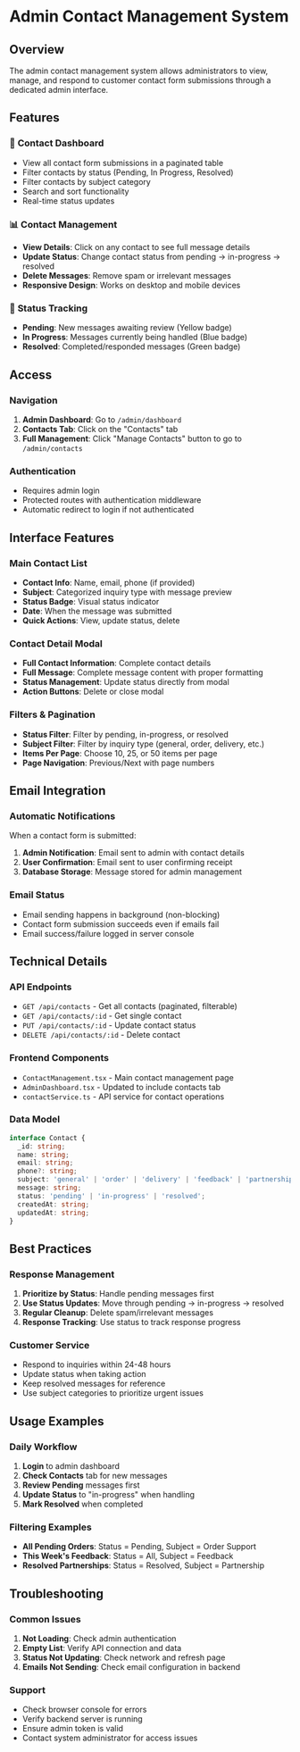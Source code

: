 # Admin Contact Management System

## Overview
The admin contact management system allows administrators to view, manage, and respond to customer contact form submissions through a dedicated admin interface.

## Features

### 📧 **Contact Dashboard**
- View all contact form submissions in a paginated table
- Filter contacts by status (Pending, In Progress, Resolved)
- Filter contacts by subject category
- Search and sort functionality
- Real-time status updates

### 📊 **Contact Management**
- **View Details**: Click on any contact to see full message details
- **Update Status**: Change contact status from pending → in-progress → resolved
- **Delete Messages**: Remove spam or irrelevant messages
- **Responsive Design**: Works on desktop and mobile devices

### 🎯 **Status Tracking**
- **Pending**: New messages awaiting review (Yellow badge)
- **In Progress**: Messages currently being handled (Blue badge)
- **Resolved**: Completed/responded messages (Green badge)

## Access

### Navigation
1. **Admin Dashboard**: Go to `/admin/dashboard`
2. **Contacts Tab**: Click on the "Contacts" tab
3. **Full Management**: Click "Manage Contacts" button to go to `/admin/contacts`

### Authentication
- Requires admin login
- Protected routes with authentication middleware
- Automatic redirect to login if not authenticated

## Interface Features

### Main Contact List
- **Contact Info**: Name, email, phone (if provided)
- **Subject**: Categorized inquiry type with message preview
- **Status Badge**: Visual status indicator
- **Date**: When the message was submitted
- **Quick Actions**: View, update status, delete

### Contact Detail Modal
- **Full Contact Information**: Complete contact details
- **Full Message**: Complete message content with proper formatting
- **Status Management**: Update status directly from modal
- **Action Buttons**: Delete or close modal

### Filters & Pagination
- **Status Filter**: Filter by pending, in-progress, or resolved
- **Subject Filter**: Filter by inquiry type (general, order, delivery, etc.)
- **Items Per Page**: Choose 10, 25, or 50 items per page
- **Page Navigation**: Previous/Next with page numbers

## Email Integration

### Automatic Notifications
When a contact form is submitted:
1. **Admin Notification**: Email sent to admin with contact details
2. **User Confirmation**: Email sent to user confirming receipt
3. **Database Storage**: Message stored for admin management

### Email Status
- Email sending happens in background (non-blocking)
- Contact form submission succeeds even if emails fail
- Email success/failure logged in server console

## Technical Details

### API Endpoints
- `GET /api/contacts` - Get all contacts (paginated, filterable)
- `GET /api/contacts/:id` - Get single contact
- `PUT /api/contacts/:id` - Update contact status
- `DELETE /api/contacts/:id` - Delete contact

### Frontend Components
- `ContactManagement.tsx` - Main contact management page
- `AdminDashboard.tsx` - Updated to include contacts tab
- `contactService.ts` - API service for contact operations

### Data Model
```typescript
interface Contact {
  _id: string;
  name: string;
  email: string;
  phone?: string;
  subject: 'general' | 'order' | 'delivery' | 'feedback' | 'partnership' | 'other';
  message: string;
  status: 'pending' | 'in-progress' | 'resolved';
  createdAt: string;
  updatedAt: string;
}
```

## Best Practices

### Response Management
1. **Prioritize by Status**: Handle pending messages first
2. **Use Status Updates**: Move through pending → in-progress → resolved
3. **Regular Cleanup**: Delete spam/irrelevant messages
4. **Response Tracking**: Use status to track response progress

### Customer Service
- Respond to inquiries within 24-48 hours
- Update status when taking action
- Keep resolved messages for reference
- Use subject categories to prioritize urgent issues

## Usage Examples

### Daily Workflow
1. **Login** to admin dashboard
2. **Check Contacts** tab for new messages
3. **Review Pending** messages first
4. **Update Status** to "in-progress" when handling
5. **Mark Resolved** when completed

### Filtering Examples
- **All Pending Orders**: Status = Pending, Subject = Order Support
- **This Week's Feedback**: Status = All, Subject = Feedback
- **Resolved Partnerships**: Status = Resolved, Subject = Partnership

## Troubleshooting

### Common Issues
1. **Not Loading**: Check admin authentication
2. **Empty List**: Verify API connection and data
3. **Status Not Updating**: Check network and refresh page
4. **Emails Not Sending**: Check email configuration in backend

### Support
- Check browser console for errors
- Verify backend server is running
- Ensure admin token is valid
- Contact system administrator for access issues
